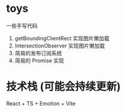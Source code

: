 # toys
一些手写代码

1. getBoundingClientRect 实现图片懒加载
2. IntersectionObserver 实现图片懒加载
3. 简易的发布订阅系统
4. 简易的 Promise 实现

# 技术栈 (可能会持续更新)
React + TS + Emotion + Vite
